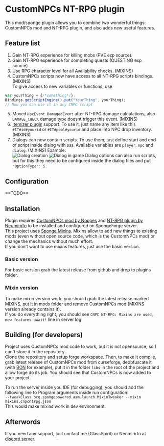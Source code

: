 
  
# CustomNPCs NT-RPG plugin  
This mod/sponge plugin allows you to combine two wonderful things: CustomNPCs mod and NT-RPG plugin, and also adds new useful features.  
## Feature list  
1. Gain NT-RPG experience for killing mobs (PVE exp source).  
2. Gain NT-RPG experience for completing quests (QUESTING exp source).
3. Use RPG character level for all Availability checks. (MIXINS) 
4. CustomNPCs scripts now have access to all NT-RPG scripts bindings. (MIXINS)  
To give access to new variables or functions, use  
```javascript  
var yourThing = {/*something*/};
Bindings.getScriptEngine().put("YourThing", yourThing);  
// Now you can use it in any CNPC script 
```
5. Moved `NpcEvent.DamagedEvent` after NT-RPG damage calculations, also `DAMAGE_CHECK` damage type doesnt trigger this event. (MIXINS)  
6. [Itemizer plugin](https://github.com/OnapleRPG/Itemizer) support. To use it, just name any item like this `#IT#id#yourid` or `#IT#pool#yourid` and place into NPC drop inventory. (MIXINS)  
7. Dialogs can now contain scripts. To use them, just define start and end of script inside dialog with `$$$`. Available variables are `player`, `npc` and `dialog`. (MIXINS) Example:  
![Dialog creation](https://media.discordapp.net/attachments/602853258486087683/652101925789237288/unknown.png?width=1442&height=591)
![Dialog in game](https://media.discordapp.net/attachments/602853258486087683/652101985792688168/unknown.png?width=892&height=676)
Dialog options can also run scripts, but for this they need to be configured inside the dialog files and put `"OptionType": 5`.
## Configuration  
==TODO==  
## Installation  
Plugin requires [CustomNPCs mod by Noppes](https://www.curseforge.com/minecraft/mc-mods/custom-npcs) and [NT-RPG plugin by NeumimTo](https://github.com/Sponge-RPG-dev/NT-RPG) to be installed and configured on SpongeForge server.  
This project uses [Sponge Mixins](https://github.com/SpongePowered/Mixin). Mixins allow to add new things to existing mods (even without open source code, which is the CustomNPCs mod) or change the mechanics without much effort.  
If you don't want to use mixins features, just use the basic version.  
### Basic version  
For basic version grab the latest release from github and drop to plugins folder.  
### Mixin version  
To make mixin version work, you should grab the latest release marked MIXINS, put it in mods folder and remove CustomNPCs mod (MIXINS version already contains it).  
If you do everything right, you should see `CNPC NT-RPG: Mixins are used, new features await!` line in server log.  
## Building (for developers)  
Project uses CustomNPCs mod code to work, but it is not opensource, so I can't store it in the repository.  
Clone the repository and setup forge workspace. Then, to make it compile, grab latest release of CustomNPCs mod from curseforge, deobfuscate it (with [BON](https://ci.tterrag.com/job/BON2/) for example), put it in the folder `libs` in the root of the project and allow forge do its job. You should see that CustomNPCs is now added to your project.  
  
To run the server inside you IDE (for debugging), you should add the following line to Program arguments inside run configuration:  
`--tweakClass org.spongepowered.asm.launch.MixinTweaker --mixin mixins.cnpcntrpg.json`  
This would make mixins work in dev environment.  
## Afterwords  
If you need any support, just contact me (GlassSpirit) or NeumimTo at [discord server](https://discordapp.com/invite/YerUbgd).